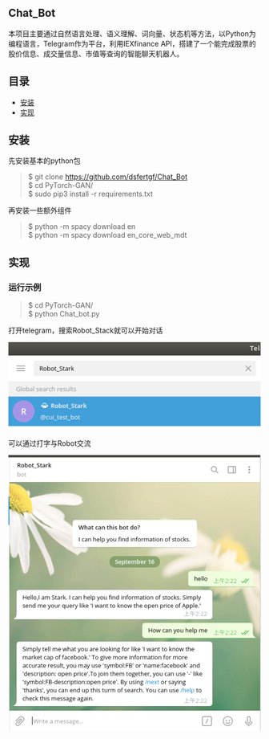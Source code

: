 ## Chat_Bot
本项目主要通过自然语言处理、语义理解、词向量、状态机等方法，以Python为编程语言，Telegram作为平台，利用IEXfinance API，搭建了一个能完成股票的股价信息、成交量信息、市值等查询的智能聊天机器人。
## 目录
* [安装](#安装)
* [实现](#实现)
## 安装
先安装基本的python包
>$ git clone https://github.com/dsfertgf/Chat_Bot<br>
>$ cd PyTorch-GAN/<br>
>$ sudo pip3 install -r requirements.txt

再安装一些额外组件
>$ python -m spacy download en<br>
>$ python -m spacy download en_core_web_mdt

## 实现
### 运行示例
>$ cd PyTorch-GAN/<br>
>$ python Chat_bot.py

打开telegram，搜索Robot_Stack就可以开始对话<br>
<p align="center">
    <img src="assets/1.png" width="600"\>
</p>

可以通过打字与Robot交流<br>

<p align="center">
    <img src="assets/2.png" width="600"\>
</p>
